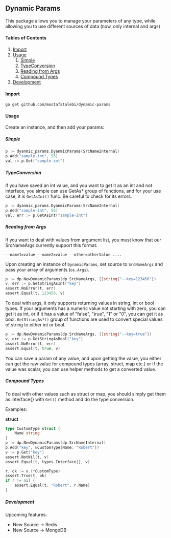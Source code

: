## Dynamic Params
This package allows you to manage your parameters of any type, 
while allowing you to use different sources of data (now, only internal and args)



#### Tables of Contents
1. [Import](#import)
2. [Usage](#usage)
    1. [Simple](#simple)
    2. [TypeConversion](#typeconversion)
    3. [Reading from Args](#reading-from-args)
    4. [Compound Types](#compound-types)
3. [Development](#development)
    
#### Import
```shell script
go get github.com/mostafatalebi/dynamic-params
```

#### Usage
Create an instance, and then add your params:

##### Simple
```go
p := dyanmic_params.DyanmicParams(SrcNameInternal)
p.Add("sample-int", 55)
val := p.Get("sample-int")
```

##### TypeConversion
If you have saved an int value, and you want to get it
as an int and not interface, you simple can use GetAs* group
of functions, and for your use case, it is `GetAsInt()` func.
Be careful to check for its errors.
```go
p := dyanmic_params.DyanmicParams(SrcNameInternal)
p.Add("sample-int", 55)
val, err := p.GetAsInt("sample-int")
```

##### Reading from Args
If you want to deal with values from argument list, 
you must know that our SrcNameArgs currently support this format:
```shell script
--name1=value --name2=value --other=otherValue ....
```
Upon creating an instance of `DynamicParams`, set source to
`SrcNameArgs` and pass your array of arguments (`os.Args`).
```go
p := dp.NewDynamicParams(dp.SrcNameArgs, []string{"--key=123456"})
v, err := p.GetStringAsInt("key")
assert.NoError(t, err)
assert.Equal(t, 123456, v)
```
To deal with args, it only supports returning values
in string, int or bool types.  If your arguments has a numeric
value not starting with zero, you can get it as int, or if it has 
a value of "false", "true", "1" or "0", you can get it as bool. 
`GetStringAs*()` group of functions are used to convert special values
of string to either int or bool.
```go
p := dp.NewDynamicParams(dp.SrcNameArgs, []string{"--key=true"})
v, err := p.GetStringAsBool("key")
assert.NoError(t, err)
assert.Equal(t, true, v)
```

You can save a param of any value, and upon getting the value, you either
can get the raw value for compound types (array, struct, map etc.) or if the
value was scalar, you can use helper methods to get a converted value.

##### Compound Types
To deal with other values such as struct or map, you should simply get
them as interface{} with `Get()` method and do the type conversion.

Examples:

**struct**

```go
type CustomType struct {
    Name string
}
p := dp.NewDynamicParams(dp.SrcNameInternal)
p.Add("key", &CustomType{Name: "Robert"})
v := p.Get("key")
assert.NotNil(t, v)
assert.Equal(t, types.Interface{}, v)

r, ok := v.(*CustomType)
assert.True(t, ok)
if r != nil {
    assert.Equal(t, "Robert", r.Name)
}
```


##### Development

Upcoming features:
- New Source -> Redis
- New Source -> MongoDB